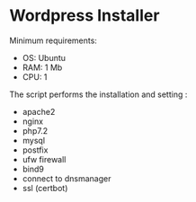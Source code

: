 # Wordpress Installer

Minimum requirements:
- OS: Ubuntu
- RAM: 1 Mb
- CPU: 1

The script performs the installation and setting :
- apache2
- nginx
- php7.2
- mysql
- postfix
- ufw firewall
- bind9
- connect to dnsmanager
- ssl (certbot)
